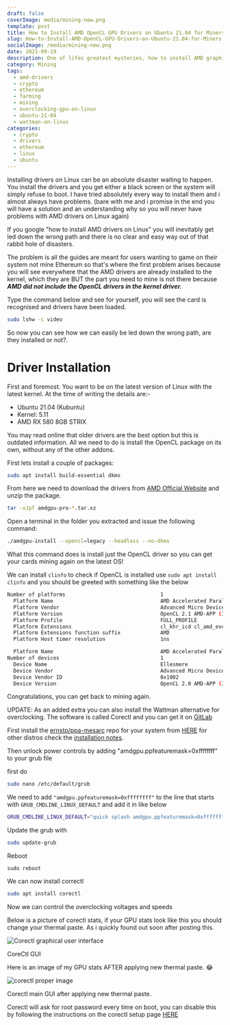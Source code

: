 ```yaml
---
draft: false
coverImage: media/mining-new.png
template: post
title: How to Install AMD OpenCL GPU Drivers on Ubuntu 21.04 for Miners
slug: How-to-Install-AMD-OpenCL-GPU-Drivers-on-Ubuntu-21.04-for-Miners
socialImage: /media/mining-new.png
date: 2021-09-19
description: One of lifes greatest mysteries, how to install AMD graphics drivers on Linux.
category: Mining
tags:
  - amd-drivers
  - crypto
  - ethereum
  - farming
  - mining
  - overclocking-gpu-on-linux
  - ubuntu-21-04
  - wattman-on-linux
categories:
  - crypto
  - drivers
  - ethereum
  - linux
  - ubuntu
---
```

Installing drivers on Linux can be an absolute disaster waiting to happen. You install the drivers and you get either a black screen or the system will simply refuse to boot. I have tried absolutely every way to install them and i almost always have problems. (bare with me and i promise in the end you will have a solution and an understanding why so you will never have problems with AMD drivers on Linux again)

If you google "how to install AMD drivers on Linux" you will inevitably get led down the wrong path and there is no clear and easy way out of that rabbit hole of disasters.

The problem is all the guides are meant for users wanting to game on their system not mine Ethereum so that's where the first problem arises because you will see everywhere that the AMD drivers are already installed to the kernel, which they are BUT the part you need to mine is not there because ***AMD did not include the OpenCL drivers in the kernel driver.***

Type the command below and see for yourself, you will see the card is recognised and drivers have been loaded.

```bash
sudo lshw -c video
```

So now you can see how we can easily be led down the wrong path, are they installed or not?.

# Driver Installation

First and foremost. You want to be on the latest version of Linux with the latest kernel. At the time of writing the details are:-

* Ubuntu 21.04 (Kubuntu)
* Kernel: 5.11
* AMD RX 580 8GB STRIX

You may read online that older drivers are the best option but this is outdated information. All we need to do is install the OpenCL package on its own, without any of the other addons.

First lets install a couple of packages:

```bash
sudo apt install build-essential dkms
```

From here we need to download the drivers from [AMD Official Website](https://www.amd.com/en/support/graphics/radeon-500-series/radeon-rx-500-series/radeon-rx-580) and unzip the package.

```bash
tar -xJpf amdgpu-pro-*.tar.xz
```

Open a terminal in the folder you extracted and issue the following command:

```bash
./amdgpu-install --opencl=legacy --headless --no-dkms
```

What this command does is install just the OpenCL driver so you can get your cards mining again on the latest OS!

We can install `clinfo` to check if OpenCL is installed use `sudo apt install clinfo` and you should be greeted with something like the below

```bash
Number of platforms                               1
  Platform Name                                   AMD Accelerated Parallel Processing
  Platform Vendor                                 Advanced Micro Devices, Inc.
  Platform Version                                OpenCL 2.1 AMD-APP (3302.5)
  Platform Profile                                FULL_PROFILE
  Platform Extensions                             cl_khr_icd cl_amd_event_callback cl_amd_offline_devices 
  Platform Extensions function suffix             AMD
  Platform Host timer resolution                  1ns

  Platform Name                                   AMD Accelerated Parallel Processing
Number of devices                                 1
  Device Name                                     Ellesmere
  Device Vendor                                   Advanced Micro Devices, Inc.
  Device Vendor ID                                0x1002
  Device Version                                  OpenCL 2.0 AMD-APP (3302.5)
```

Congratulations, you can get back to mining again.

UPDATE: As an added extra you can also install the Wattman alternative for overclocking. The software is called Corectl and you can get it on [GitLab](https://gitlab.com/corectrl/corectrl)

First install the [ernstp/ppa-mesarc](https://github.com/ernstp/ppa-mesarc) repo for your system from [HERE](https://launchpad.net/~ernstp/+archive/ubuntu/mesarc) for other distros check the [installation notes](https://gitlab.com/corectrl/corectrl#installation).

Then unlock power controls by adding "amdgpu.ppfeaturemask=0xffffffff" to your grub file

first do

```bash
sudo nano /etc/default/grub
```

We need to add `"amdgpu.ppfeaturemask=0xffffffff"` to the line that starts with `GRUB_CMDLINE_LINUX_DEFAULT` and add it in like below

```bash
GRUB_CMDLINE_LINUX_DEFAULT="quick splash amdgpu.ppfeaturemask=0xffffffff"
```

Update the grub with

```bash
sudo update-grub
```

Reboot

```cwl
sudo reboot
```

We can now install correctl

```bash
sudo apt install corectl
```

Now we can control the overclocking voltages and speeds

Below is a picture of corectl stats, if your GPU stats look like this you should change your thermal paste. As i quickly found out soon after posting this.

![Corectl graphical user interface](/media/corectl.png)

CoreCtl GUI

Here is an image of my GPU stats AFTER applying new thermal paste. 😂

![corectl proper image](/media/corectl-proper.png "corectl main gui")

Corectl main GUI after applying new thermal paste.

Corectl will ask for root password every time on boot, you can disable this by following the instructions on the corectl setup page [HERE](https://gitlab.com/corectrl/corectrl/-/wikis/Setup#dont-ask-for-user-password)